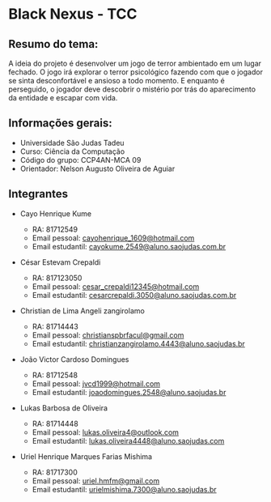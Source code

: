 # Black Nexus - TCC

## Resumo do tema:
A ideia do projeto é desenvolver um jogo de terror ambientado em um lugar fechado. O jogo irá explorar o terror psicológico fazendo com que o jogador se sinta desconfortável e ansioso a todo momento. E enquanto é perseguido, o jogador deve descobrir o mistério por trás do aparecimento da entidade e escapar com vida.

## Informações gerais:
- Universidade São Judas Tadeu
- Curso: Ciência da Computação
- Código do grupo: CCP4AN-MCA 09
- Orientador: Nelson Augusto Oliveira de Aguiar

## Integrantes
 - Cayo Henrique Kume
    - RA: 81712549
    - Email pessoal: cayohenrique_1609@hotmail.com
    - Email estudantil: cayokume.2549@aluno.saojudas.com.br

 - César Estevam Crepaldi
    - RA: 817123050
    - Email pessoal: cesar_crepaldi12345@hotmail.com
    - Email estudantil: cesarcrepaldi.3050@aluno.saojudas.com.br

 - Christian de Lima Angeli zangirolamo
    - RA: 81714443
    - Email pessoal: christianspbrfacul@gmail.com
    - Email estudantil: christianzangirolamo.4443@aluno.saojudas.br
 
 - João Victor Cardoso Domingues
    - RA: 81712548
    - Email pessoal: jvcd1999@hotmail.com
    - Email estudantil: joaodomingues.2548@aluno.saojudas.br
 
 - Lukas Barbosa de Oliveira
    - RA: 81714448
    - Email pessoal: lukas.oliveira4@outlook.com
    - Email estudantil: lukas.oliveira4448@aluno.saojudas.com

 - Uriel Henrique Marques Farias Mishima
    - RA: 81717300
    - Email pessoal: uriel.hmfm@gmail.com
    - Email estudantil: urielmishima.7300@aluno.saojudas.br



